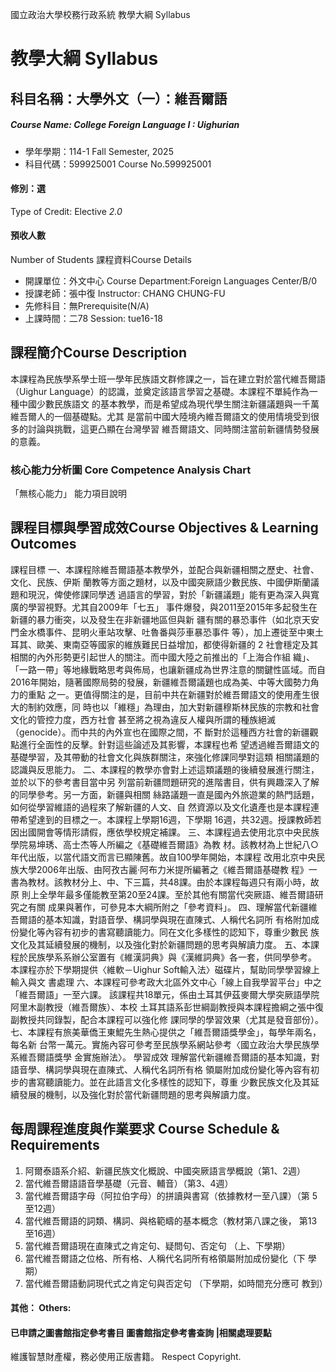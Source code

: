 國立政治大學校務行政系統 教學大綱 Syllabus
# 教學大綱 Syllabus
##  科目名稱：大學外文（一）：維吾爾語 
#####  Course Name: College Foreign Language I : Uighurian
  * 學年學期：114-1 Fall Semester, 2025 
  * 科目代碼：599925001 Course No.599925001
#### 修別：選
Type of Credit: Elective 
_2.0_
#### 預收人數
Number of Students
課程資料Course Details
  * 開課單位：外文中心 Course Department:Foreign Languages Center/B/0 
  * 授課老師：張中復 Instructor: CHANG CHUNG-FU 
  * 先修科目：無Prerequisite(N/A)
  * 上課時間：二78 Session: tue16-18
##  課程簡介Course Description
本課程為民族學系學士班一學年民族語文群修課之一，旨在建立對於當代維吾爾語（Uighur Language）的認識，並奠定該語言學習之基礎。本課程不單純作為一種中國少數民族語文 的基本教學，而是希望成為現代學生關注新疆議題與一千萬維吾爾人的一個基礎點。尤其 是當前中國大陸境內維吾爾語文的使用情境受到很多的討論與挑戰，這更凸顯在台灣學習 維吾爾語文、同時關注當前新疆情勢發展的意義。
###  核心能力分析圖 Core Competence Analysis Chart
「無核心能力」 
能力項目說明
##  課程目標與學習成效Course Objectives & Learning Outcomes 
課程目標
一、本課程除維吾爾語基本教學外，並配合與新疆相關之歷史、社會、文化、民族、伊斯 蘭教等方面之題材，以及中國突厥語少數民族、中國伊斯蘭議題和現況，俾使修課同學透 過語言的學習，對於「新疆議題」能有更為深入與寬廣的學習視野。尤其自2009年「七五」 事件爆發，與2011至2015年多起發生在新疆的暴力衝突，以及發生在非新疆地區但與新 疆有關的暴恐事件（如北京天安門金水橋事件、昆明火車站攻擊、吐魯番與莎車暴恐事件 等），加上遷徙至中東土耳其、歐美、東南亞等國家的維族難民日益增加，都使得新疆的 2 社會穩定及其相關的內外形勢更引起世人的關注。而中國大陸之前推出的「上海合作組 織」、「一路一帶」等地緣戰略思考與佈局，也讓新疆成為世界注意的關鍵性區域。而自 2016年開始，隨著國際局勢的發展，新疆維吾爾議題也成為美、中等大國勢力角力的重點 之一。更值得關注的是，目前中共在新疆對於維吾爾語文的使用產生很大的制約效應，同 時也以「維穩」為理由，加大對新疆穆斯林民族的宗教和社會文化的管控力度，西方社會 甚至將之視為違反人權與所謂的種族絕滅（genocide）。而中共的內外宣也在國際之間，不 斷對於這種西方社會的新疆觀點進行全面性的反擊。針對這些論述及其影響，本課程也希 望透過維吾爾語文的基礎學習，及其帶動的社會文化與族群關注，來強化修課同學對這類 相關議題的認識與反思能力。
二、本課程的教學亦會對上述這類議題的後續發展進行關注，並於以下的參考書目當中另 列當前新疆問題研究的進階書目，供有興趣深入了解的同學參考。另一方面，新疆與相關 絲路議題一直是國內外旅遊業的熱門話題，如何從學習維語的過程來了解新疆的人文、自 然資源以及文化遺產也是本課程連帶希望達到的目標之一。本課程上學期16週，下學期 16週，共32週。授課教師若因出國開會等情形請假，應依學校規定補課。
三、本課程過去使用北京中央民族學院易坤琇、高士杰等人所編之《基礎維吾爾語》為教 材。該教材為上世紀八○年代出版，以當代語文而言已顯陳舊。故自100學年開始，本課程 改用北京中央民族大學2006年出版、由阿孜古麗‧阿布力米提所編著之《維吾爾語基礎教 程》一書為教材。該教材分上、中、下三篇，共48課。由於本課程每週只有兩小時，故原 則上全學年最多僅能教至第20至24課。至於其他有關當代突厥語、維吾爾語研究之有關 成果與著作，可參見本大綱所附之「參考資料」。
四、理解當代新疆維吾爾語的基本知識，對語音學、構詞學與現在直陳式、人稱代名詞所 有格附加成份變化等內容有初步的書寫聽讀能力。同在文化多樣性的認知下，尊重少數民 族文化及其延續發展的機制，以及強化對於新疆問題的思考與解讀力度。
五、本課程於民族學系系辦公室置有《維漢詞典》與《漢維詞典》各一套，供同學參考。 本課程亦於下學期提供〈維軟－Uighur Soft輸入法〉磁碟片，幫助同學學習線上輸入與文 書處理
六、本課程可參考政大北區外文中心「線上自我學習平台」中之「維吾爾語」一至六課。 該課程共18單元，係由土耳其伊茲麥爾大學突厥語學院阿里木副教授（維吾爾族）、本校 土耳其語系彭世綱副教授與本課程擔綱之張中復副教授共同錄製，配合本課程可以強化修 課同學的學習效果（尤其是發音部份）。
七、本課程有旅美華僑王東鯤先生熱心提供之「維吾爾語獎學金」，每學年兩名，每名新 台幣一萬元。實施內容可參考至民族學系網站參考〈國立政治大學民族學系維吾爾語獎學 金實施辦法〉。
學習成效
理解當代新疆維吾爾語的基本知識，對語音學、構詞學與現在直陳式、人稱代名詞所有格 領屬附加成份變化等內容有初步的書寫聽讀能力。並在此語言文化多樣性的認知下，尊重 少數民族文化及其延續發展的機制，以及強化對於當代新疆問題的思考與解讀力度。
##  每周課程進度與作業要求 Course Schedule & Requirements
1. 阿爾泰語系介紹、新疆民族文化概說、中國突厥語言學概說（第1、2週）
2. 當代維吾爾語語音學基礎（元音、輔音）（第3、4週）
3. 當代維吾爾語字母（阿拉伯字母）的拼讀與書寫（依據教材一至八課）（第 5至12週）
4. 當代維吾爾語的詞類、構詞、與格範疇的基本概念（教材第八課之後， 第13至16週）
5. 當代維吾爾語現在直陳式之肯定句、疑問句、否定句 （上、下學期）
6. 當代維吾爾語之位格、所有格、人稱代名詞所有格領屬附加成份變化（下 學期）
7. 當代維吾爾語動詞現代式之肯定句與否定句 （下學期，如時間充分應可 教到）
####  其他： Others:
####  已申請之圖書館指定參考書目  圖書館指定參考書查詢 |相關處理要點
維護智慧財產權，務必使用正版書籍。 Respect Copyright.